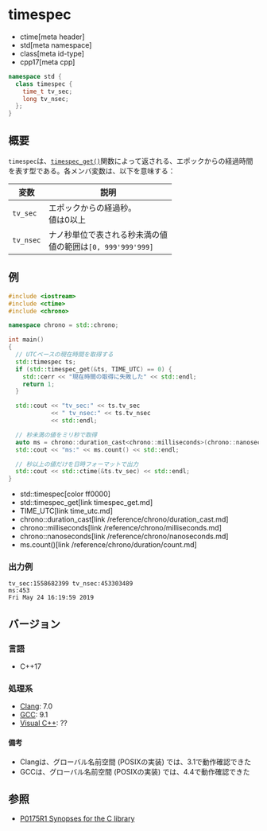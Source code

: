 # timespec
* ctime[meta header]
* std[meta namespace]
* class[meta id-type]
* cpp17[meta cpp]

```cpp
namespace std {
  class timespec {
    time_t tv_sec;
    long tv_nsec;
  };
}
```

## 概要
`timespec`は、[`timespec_get()`](timespec_get.md)関数によって返される、エポックからの経過時間を表す型である。各メンバ変数は、以下を意味する：

| 変数 | 説明 |
|------|------|
| `tv_sec` | エポックからの経過秒。<br/> 値は0以上 |
| `tv_nsec` | ナノ秒単位で表される秒未満の値<br/> 値の範囲は`[0, 999'999'999]` |


## 例
```cpp example
#include <iostream>
#include <ctime>
#include <chrono>

namespace chrono = std::chrono;

int main()
{
  // UTCベースの現在時間を取得する
  std::timespec ts;
  if (std::timespec_get(&ts, TIME_UTC) == 0) {
    std::cerr << "現在時間の取得に失敗した" << std::endl;
    return 1;
  }

  std::cout << "tv_sec:" << ts.tv_sec
            << " tv_nsec:" << ts.tv_nsec
            << std::endl;

  // 秒未満の値をミリ秒で取得
  auto ms = chrono::duration_cast<chrono::milliseconds>(chrono::nanoseconds{ts.tv_nsec});
  std::cout << "ms:" << ms.count() << std::endl;

  // 秒以上の値だけを日時フォーマットで出力
  std::cout << std::ctime(&ts.tv_sec) << std::endl;
}
```
* std::timespec[color ff0000]
* std::timespec_get[link timespec_get.md]
* TIME_UTC[link time_utc.md]
* chrono::duration_cast[link /reference/chrono/duration_cast.md]
* chrono::milliseconds[link /reference/chrono/milliseconds.md]
* chrono::nanoseconds[link /reference/chrono/nanoseconds.md]
* ms.count()[link /reference/chrono/duration/count.md]

### 出力例
```
tv_sec:1558682399 tv_nsec:453303489
ms:453
Fri May 24 16:19:59 2019
```


## バージョン
### 言語
- C++17

### 処理系
- [Clang](/implementation.md#clang): 7.0
- [GCC](/implementation.md#gcc): 9.1
- [Visual C++](/implementation.md#visual_cpp): ??

#### 備考
- Clangは、グローバル名前空間 (POSIXの実装) では、3.1で動作確認できた
- GCCは、グローバル名前空間 (POSIXの実装) では、4.4で動作確認できた


## 参照
- [P0175R1 Synopses for the C library](http://www.open-std.org/jtc1/sc22/wg21/docs/papers/2016/p0175r1.html)
